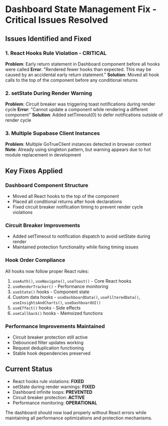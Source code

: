 # Dashboard State Management Fix - Critical Issues Resolved

## Issues Identified and Fixed

### 1. React Hooks Rule Violation - CRITICAL
**Problem**: Early return statement in Dashboard component before all hooks were called
**Error**: "Rendered fewer hooks than expected. This may be caused by an accidental early return statement."
**Solution**: Moved all hook calls to the top of the component before any conditional returns

### 2. setState During Render Warning
**Problem**: Circuit breaker was triggering toast notifications during render cycle
**Error**: "Cannot update a component while rendering a different component"
**Solution**: Added setTimeout(0) to defer notifications outside of render cycle

### 3. Multiple Supabase Client Instances
**Problem**: Multiple GoTrueClient instances detected in browser context
**Note**: Already using singleton pattern, but warning appears due to hot module replacement in development

## Key Fixes Applied

### Dashboard Component Structure
- Moved all React hooks to the top of the component
- Placed all conditional returns after hook declarations
- Fixed circuit breaker notification timing to prevent render cycle violations

### Circuit Breaker Improvements
- Added setTimeout to notification dispatch to avoid setState during render
- Maintained protection functionality while fixing timing issues

### Hook Order Compliance
All hooks now follow proper React rules:
1. `useAuth()`, `useNavigate()`, `useToast()` - Core React hooks
2. `useRenderTracker()` - Performance monitoring
3. `useState()` hooks - Component state
4. Custom data hooks - `useDashboardData()`, `useFilteredData()`, `useInsightsAndCharts()`, `useDashboardUI()`
5. `useEffect()` hooks - Side effects
6. `useCallback()` hooks - Memoized functions

### Performance Improvements Maintained
- Circuit breaker protection still active
- Debounced filter updates working
- Request deduplication functioning
- Stable hook dependencies preserved

## Current Status
- React hooks rule violations: **FIXED**
- setState during render warnings: **FIXED**  
- Dashboard infinite loops: **PREVENTED**
- Circuit breaker protection: **ACTIVE**
- Performance monitoring: **OPERATIONAL**

The dashboard should now load properly without React errors while maintaining all performance optimizations and protection mechanisms.